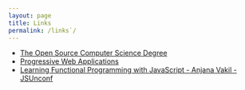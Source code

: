 ```yaml
---
layout: page
title: Links
permalink: /links`/
---
```


* [The Open Source Computer Science Degree](https://github.com/ForrestKnight/open-source-cs)
* [Progressive Web Applications](https://developers.google.com/web/progressive-web-apps/desktop)
* [Learning Functional Programming with JavaScript - Anjana Vakil - JSUnconf](https://www.youtube.com/watch?v=e-5obm1G_FY&t=44s)
